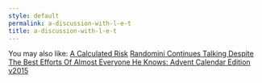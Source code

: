 ```yaml
---
style: default
permalink: a-discussion-with-l-e-t
title: a-discussion-with-l-e-t
---
```

You may also like:
[A Calculated Risk](http://scp-wiki.net/a-calculated-risk)
[Randomini Continues Talking Despite The Best Efforts Of Almost Everyone He Knows: Advent Calendar Edition v2015](http://scp-wiki.net/advent-calendar-2015)